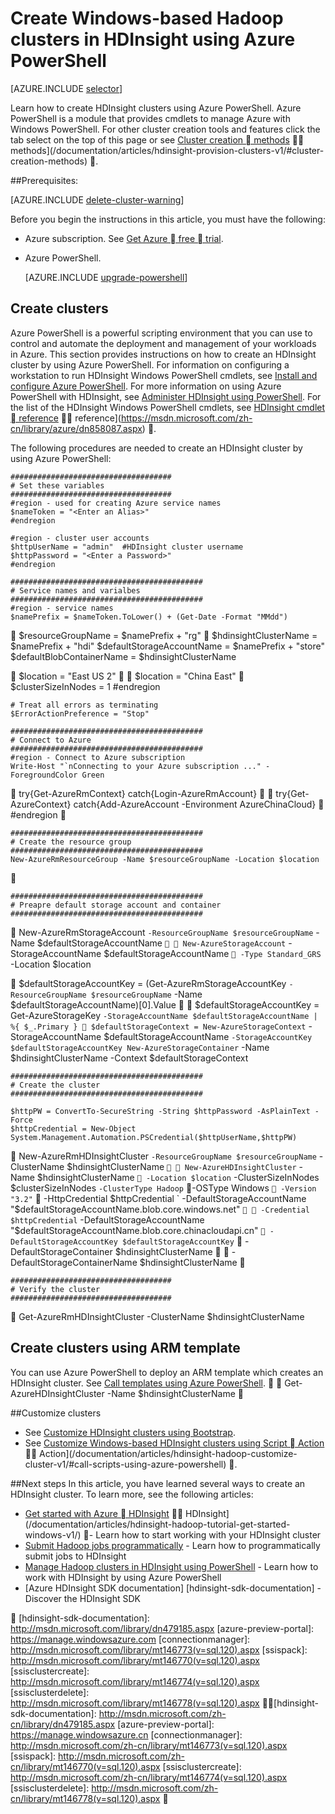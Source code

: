 <properties
   pageTitle="Create Windows-based Hadoop clusters in HDInsight using Azure PowerShell| Microsoft Azure"
   	description="Learn how to create clusters for Azure HDInsight by using Azure PowerShell."
   services="hdinsight"
   documentationCenter=""
   tags="azure-portal"
   authors="mumian"
   manager="paulettm"
   editor="cgronlun"/>

<tags
	ms.service="hdinsight"
	ms.date="05/18/2016"
	wacn.date=""/>

# Create Windows-based Hadoop clusters in HDInsight using Azure PowerShell

[AZURE.INCLUDE [selector](../includes/hdinsight-selector-create-clusters.md)]

Learn how to create HDInsight clusters using Azure PowerShell. Azure PowerShell is a module that provides cmdlets to manage Azure with Windows PowerShell. For other cluster creation tools and features click the tab select on the top of this page or see [Cluster creation  methods](/documentation/articles/hdinsight-provision-clusters/#cluster-creation-methods)  methods](/documentation/articles/hdinsight-provision-clusters-v1/#cluster-creation-methods) .


##Prerequisites:

[AZURE.INCLUDE [delete-cluster-warning](../includes/hdinsight-delete-cluster-warning.md)]

Before you begin the instructions in this article, you must have the following:

- Azure subscription. See [Get Azure  free  trial](/pricing/1rmb-trial/).
- Azure PowerShell.

    [AZURE.INCLUDE [upgrade-powershell](../includes/hdinsight-use-latest-powershell.md)]



## Create clusters
Azure PowerShell is a powerful scripting environment that you can use to control and automate the deployment and management of your workloads in Azure. This section provides instructions on how to create an HDInsight cluster by using Azure PowerShell. For information on configuring a workstation to run HDInsight Windows PowerShell cmdlets, see [Install and configure Azure PowerShell](/documentation/articles/powershell-install-configure/). For more information on using Azure PowerShell with HDInsight, see [Administer HDInsight using PowerShell](/documentation/articles/hdinsight-administer-use-powershell/). For the list of the HDInsight Windows PowerShell cmdlets, see [HDInsight cmdlet  reference](https://msdn.microsoft.com/library/azure/dn858087.aspx)  reference](https://msdn.microsoft.com/zh-cn/library/azure/dn858087.aspx) .


The following procedures are needed to create an HDInsight cluster by using Azure PowerShell:

    ####################################
    # Set these variables
    ####################################
    #region - used for creating Azure service names
    $nameToken = "<Enter an Alias>" 
    #endregion

    #region - cluster user accounts
    $httpUserName = "admin"  #HDInsight cluster username
    $httpPassword = "<Enter a Password>"
    #endregion

    ###########################################
    # Service names and varialbes
    ###########################################
    #region - service names
    $namePrefix = $nameToken.ToLower() + (Get-Date -Format "MMdd")


    $resourceGroupName = $namePrefix + "rg"

    $hdinsightClusterName = $namePrefix + "hdi"
    $defaultStorageAccountName = $namePrefix + "store"
    $defaultBlobContainerName = $hdinsightClusterName


    $location = "East US 2"


    $location = "China East"

    $clusterSizeInNodes = 1
    #endregion

    # Treat all errors as terminating
    $ErrorActionPreference = "Stop"

    ###########################################
    # Connect to Azure
    ###########################################
    #region - Connect to Azure subscription
    Write-Host "`nConnecting to your Azure subscription ..." -ForegroundColor Green

    try{Get-AzureRmContext}
    catch{Login-AzureRmAccount}


    try{Get-AzureContext}
    catch{Add-AzureAccount -Environment AzureChinaCloud}

    #endregion


    ###########################################
    # Create the resource group
    ###########################################
    New-AzureRmResourceGroup -Name $resourceGroupName -Location $location


    ###########################################
    # Preapre default storage account and container
    ###########################################

    New-AzureRmStorageAccount `
        -ResourceGroupName $resourceGroupName `
        -Name $defaultStorageAccountName `


    New-AzureStorageAccount `
        -StorageAccountName $defaultStorageAccountName `

        -Type Standard_GRS `
        -Location $location


    $defaultStorageAccountKey = (Get-AzureRmStorageAccountKey `
                                    -ResourceGroupName $resourceGroupName `
                                    -Name $defaultStorageAccountName)[0].Value


    $defaultStorageAccountKey = Get-AzureStorageKey `
                                    -StorageAccountName $defaultStorageAccountName |  %{ $_.Primary }

    $defaultStorageContext = New-AzureStorageContext `
                                    -StorageAccountName $defaultStorageAccountName `
                                    -StorageAccountKey $defaultStorageAccountKey
    New-AzureStorageContainer `
        -Name $hdinsightClusterName -Context $defaultStorageContext 

    ###########################################
    # Create the cluster
    ###########################################

    $httpPW = ConvertTo-SecureString -String $httpPassword -AsPlainText -Force
    $httpCredential = New-Object System.Management.Automation.PSCredential($httpUserName,$httpPW)


    New-AzureRmHDInsightCluster `
        -ResourceGroupName $resourceGroupName `
        -ClusterName $hdinsightClusterName `


    New-AzureHDInsightCluster `
        -Name $hdinsightClusterName `

        -Location $location `
        -ClusterSizeInNodes $clusterSizeInNodes `
        -ClusterType Hadoop `

        -OSType Windows `

        -Version "3.2" `

        -HttpCredential $httpCredential `
        -DefaultStorageAccountName "$defaultStorageAccountName.blob.core.windows.net" `


        -Credential $httpCredential `
        -DefaultStorageAccountName "$defaultStorageAccountName.blob.core.chinacloudapi.cn" `

        -DefaultStorageAccountKey $defaultStorageAccountKey `

        -DefaultStorageContainer $hdinsightClusterName 


        -DefaultStorageContainerName $hdinsightClusterName 


    ####################################
    # Verify the cluster
    ####################################

    Get-AzureRmHDInsightCluster -ClusterName $hdinsightClusterName 

## Create clusters using ARM template

You can use Azure PowerShell to deploy an ARM template which creates an HDInsight cluster.  See [Call templates using Azure PowerShell](/documentation/articles/hdinsight-hadoop-create-windows-clusters-arm-templates/#call-templates-using-powershell).


    Get-AzureHDInsightCluster -Name $hdinsightClusterName 


##Customize clusters

- See [Customize HDInsight clusters using Bootstrap](/documentation/articles/hdinsight-hadoop-customize-cluster-bootstrap/#use-azure-powershell).
- See [Customize Windows-based HDInsight clusters using Script  Action](/documentation/articles/hdinsight-hadoop-customize-cluster/#call-scripts-using-azure-powershell)  Action](/documentation/articles/hdinsight-hadoop-customize-cluster-v1/#call-scripts-using-azure-powershell) .


##Next steps
In this article, you have learned several ways to create an HDInsight cluster. To learn more, see the following articles:

* [Get started with Azure  HDInsight](/documentation/articles/hdinsight-hadoop-linux-tutorial-get-started/)  HDInsight](/documentation/articles/hdinsight-hadoop-tutorial-get-started-windows-v1/)  - Learn how to start working with your HDInsight cluster
* [Submit Hadoop jobs programmatically](/documentation/articles/hdinsight-submit-hadoop-jobs-programmatically/) - Learn how to programmatically submit jobs to HDInsight
* [Manage Hadoop clusters in HDInsight using PowerShell](/documentation/articles/hdinsight-administer-use-powershell/) - Learn how to work with HDInsight by using Azure PowerShell
* [Azure HDInsight SDK documentation] [hdinsight-sdk-documentation] - Discover the HDInsight SDK





[hdinsight-sdk-documentation]: http://msdn.microsoft.com/library/dn479185.aspx
[azure-preview-portal]: https://manage.windowsazure.com
[connectionmanager]: http://msdn.microsoft.com/library/mt146773(v=sql.120).aspx
[ssispack]: http://msdn.microsoft.com/library/mt146770(v=sql.120).aspx
[ssisclustercreate]: http://msdn.microsoft.com/library/mt146774(v=sql.120).aspx
[ssisclusterdelete]: http://msdn.microsoft.com/library/mt146778(v=sql.120).aspx


[hdinsight-sdk-documentation]: http://msdn.microsoft.com/zh-cn/library/dn479185.aspx
[azure-preview-portal]: https://manage.windowsazure.cn
[connectionmanager]: http://msdn.microsoft.com/zh-cn/library/mt146773(v=sql.120).aspx
[ssispack]: http://msdn.microsoft.com/zh-cn/library/mt146770(v=sql.120).aspx
[ssisclustercreate]: http://msdn.microsoft.com/zh-cn/library/mt146774(v=sql.120).aspx
[ssisclusterdelete]: http://msdn.microsoft.com/zh-cn/library/mt146778(v=sql.120).aspx

